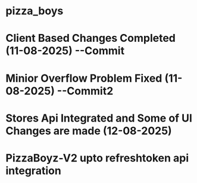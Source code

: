# pizza_boys

# Client Based Changes Completed (11-08-2025)  --Commit
# Minior Overflow Problem Fixed (11-08-2025)  --Commit2
# Stores Api Integrated and Some of UI Changes are made  (12-08-2025)
# PizzaBoyz-V2 upto refreshtoken api integration

